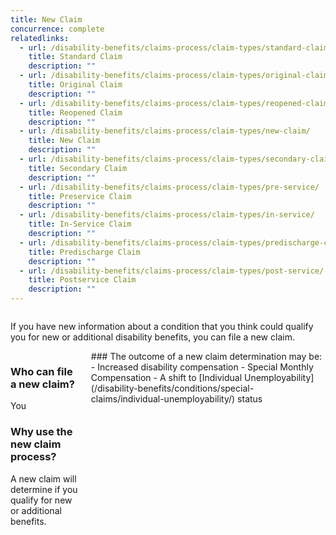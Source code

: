 ```yaml
---
title: New Claim
concurrence: complete
relatedlinks:
  - url: /disability-benefits/claims-process/claim-types/standard-claim/
    title: Standard Claim
    description: ""
  - url: /disability-benefits/claims-process/claim-types/original-claim/
    title: Original Claim
    description: ""
  - url: /disability-benefits/claims-process/claim-types/reopened-claim/
    title: Reopened Claim
    description: ""
  - url: /disability-benefits/claims-process/claim-types/new-claim/
    title: New Claim
    description: ""
  - url: /disability-benefits/claims-process/claim-types/secondary-claim/
    title: Secondary Claim
    description: ""
  - url: /disability-benefits/claims-process/claim-types/pre-service/
    title: Preservice Claim
    description: ""
  - url: /disability-benefits/claims-process/claim-types/in-service/
    title: In-Service Claim
    description: ""
  - url: /disability-benefits/claims-process/claim-types/predischarge-claim/
    title: Predischarge Claim
    description: ""
  - url: /disability-benefits/claims-process/claim-types/post-service/
    title: Postservice Claim
    description: ""
---
```


<div class="section one" markdown="0">
<div class="primary" markdown="0">
<div class="row" markdown="0">
<div class="small-12 columns usa-content" markdown="1">

If you have new information about a condition that you think could qualify you for new or additional disability benefits, you can file a new claim.

</div>

<div class="small-12 columns">

<div class="call-out" markdown="1">

### Who can file a new claim?

You

### Why use the new claim process?
A new claim will determine if you qualify for new or additional benefits.
</div>

<div class="small-12 columns usa-content" markdown="1">
### The outcome of a new claim determination may be:
- Increased disability compensation
- Special Monthly Compensation
- A shift to [Individual Unemployability](/disability-benefits/conditions/special-claims/individual-unemployability/) status

</div>
</div>
</div>

</div>
